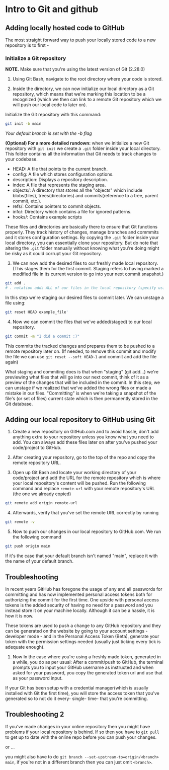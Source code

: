 # Intro to Git and github

## Adding locally hosted code to GitHub

The most straight forward way to push your locally stored code to a new repository is to first -

### Initialize a Git repository

**NOTE.** Make sure that you're using the latest version of Git (2.28.0)

1. Using Git Bash, navigate to the root directory where your code is stored.

2. Inside the directory, we can now initialize our local directory as a Git repository, which means that we're marking this location to be a recognized (which we then can link to a remote Git repository which we will push our local code to later on).  

Initialize the Git repository with this command: 

```bash
git init -b main
```
*Your default branch is set with the -b flag*

**(Optional) For a more detailed rundown:** when we initialize a new Git repository with ``git init`` we create a ``.git`` folder inside your local directory. This folder contains all the information that Git needs to track changes to your codebase.
- HEAD: A file that points to the current branch.
- config: A file which stores configuration options.
- description: Displays a repository description.
- index: A file that represents the staging area.
- objects/: A directory that stores all the "objects" which include blobs(files), trees(directories) and commits(reference to a tree, parent commit, etc.).
- refs/: Contains pointers to commit objects.
- info/: Directory which contains a file for ignored patterns.
- hooks/: Contains example scripts

These files and directories are basically there to ensure that Git functions properly. They track history of changes, manage branches and commmits and it stores configuration settings. By copying the ``.git`` folder inside your local directory, you can essentially clone your repository. But do note that altering the ``.git`` folder manually without knowing what you're doing might be risky as it could corrupt your Git repository.

3.  We can now add the desired files to our freshly made local repository. (This stages them for the first commit. Staging refers to having marked a modified file in its current version to go into your next commit snapshot.)

```bash
git add .
# . notation adds ALL of our files in the local repository (specify using the filename if you want to add them individually).
``` 

In this step we're staging our desired files to commit later. We can unstage a file using: 
```bash
git reset HEAD example_file'
```

4. Now we can commit the files that we've added(staged) to our local repository.
```bash
git commit -m "I did a commit :)"
``` 

This commits the tracked changes and prepares them to be pushed to a remote repository later on. (If needed, to remove this commit and modify the file we can use ``git reset --soft HEAD~1`` and commit and add the file again) 

What staging and commiting does is that when "staging" (git add...) we're previewing what files that will go into our next commit, think of it as a preview of the changes that will be included in the commit. In this step, we can unstage if we realized that we've added the wrong files or made a mistake in our files. "Committing" is when we're taking a snapshot of the file's (or set of files) current state which is then permanently stored in the Git database.  

## Adding our local repository to GitHub using Git

1. Create a new repository on GitHub.com and to avoid hassle, don't add anything extra to your repository unless you know what you need to add. You can always add these files later on after you've pushed your code/project to GitHub.

2. After creating your repository, go to the top of the repo and copy the remote repository URL. 

3. Open up Git Bash and locate your working directory of your code/project and add the URL for the remote repository which is where your local repository's content will be pushed. Run the following command and replace ``remote-url`` with your remote repository's URL (the one we already copied) 

```bash
git remote add origin remote-url
```
4. Afterwards, verify that you've set the remote URL correctly by running

```bash
git remote -v
```

5. Now to push our changes in our local repository to GitHub.com. We run the following command
```bash
git push origin main
```
If it's the case that your default branch isn't named "main", replace it with the name of your default branch.

## Troubleshooting

In recent years GitHub has foregone the usage of any and all passwords for committing and has now implemented personal access tokens both for authorizing the commit for the first time. One upside with personal access tokens is the added security of having no need for a password and you instead store it on your machine locally. Although it can be a hassle, it is how it is now.

These tokens are used to push a change to any GitHub repository and they can be generated on the website by going to your account settings - developer mode - and in the Personal Access Token (Beta), generate your token with the permission settings needed (usually just ticking every tick is adequate enough).

1. Now In the case where you're using a  freshly made token, generated in a while, you do as per usual: After a commit/push to GitHub, the terminal prompts you to input your GitHub username as instructed and when asked for your password, you copy the generated token url and use that as your password input.

If your Git has been setup with a credential manager(which is usually installed with Git the first time), you will store the access token that you've generated so to not do it every- single- time- that you're committing.

## Troubleshooting 2

If you've made changes in your online repository then you might have problems if your local repository is behind.
If so then you have to ``git pull`` to get up to date with the online repo before you can push your changes.

or ...

you might also have to do ``git branch --set-upstream-to=origin/<branch> main``, if you're not in a different branch then you can just omit ``<branch>``.



